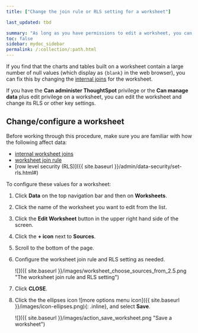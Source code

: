 ```yaml
---
title: ["Change the join rule or RLS setting for a worksheet"]

last_updated: tbd

summary: "As long as you have permissions to edit a worksheet, you can always go into it and set a different join or RLS rule."
toc: false
sidebar: mydoc_sidebar
permalink: /:collection/:path.html
---
```


If you find that the charts and tables built on a worksheet contain a large
number of null values (which display as `{blank}` in the web browser), you can
fix this by changing the [internal joins](mod-ws-internal-joins.html#) for the
worksheet.

If you have the **Can administer ThoughtSpot** privilege or the **Can manage data** plus edit privilege on a worksheet, you can
edit the worksheet and change its RLS or other key settings.

## Change/configure a worksheet

Before working through this procedure, make sure you are familiar with how the
following affect data:

* [internal worksheet joins](mod-ws-internal-joins.html#)
* [worksheet join rule](progressive-joins.html#)
* [row level security (RLS)]({{ site.baseurl }}/admin/data-security/set-rls.html#)

To configure these values for a worksheet:

1. Click **Data** on the top navigation bar and then on **Worksheets**.

2. Click the name of the worksheet you want to edit from the list.

3. Click the **Edit Worksheet** button in the upper right hand side of the screen.

4. Click the **+ icon** next to **Sources**.

5. Scroll to the bottom of the page.

6. Configure the worksheet join rule and RLS setting as needed.

     ![]({{ site.baseurl }}/images/worksheet_choose_sources_from_2.5.png "The worksheet join rule and RLS setting")

7. Click **CLOSE**.

8. Click the the ellipses icon ![more options menu icon]({{ site.baseurl }}/images/icon-ellipses.png){: .inline}, and select **Save**.

    ![]({{ site.baseurl }}/images/action_save_worksheet.png "Save a worksheet")
